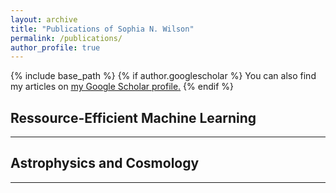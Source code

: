 ```yaml
---
layout: archive
title: "Publications of Sophia N. Wilson"
permalink: /publications/
author_profile: true
---
```


{% include base_path %}
{% if author.googlescholar %}
You can also find my articles on <u><a href="{{author.googlescholar}}">my Google Scholar profile</a>.</u>
{% endif %}

## Ressource-Efficient Machine Learning
---


## Astrophysics and Cosmology
---
<!--
<ol>
{% for post in site.publications reversed %}
  {% if post.pubtype == 'astro' %}
     <li> {% include archive-single.html %} </li>
  {% endif %}
{% endfor %}
</ol>
-->

